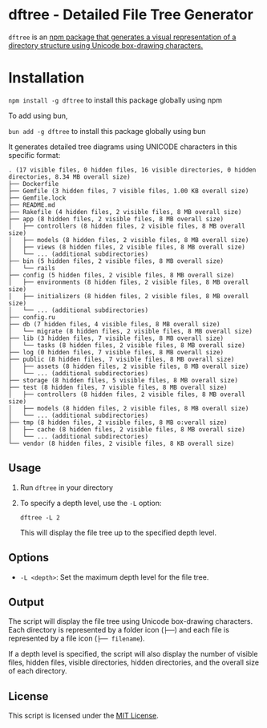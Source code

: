 # dftree - Detailed File Tree Generator

`dftree` is an [npm package that generates a visual representation of a directory structure using Unicode box-drawing characters.](https://www.npmjs.com/package/dftree)

# Installation

`npm install -g dftree` to install this package globally using npm

To add using bun,

`bun add -g dftree` to install this package globally using bun

It generates detailed tree diagrams using UNICODE characters in this specific format:

```
. (17 visible files, 0 hidden files, 16 visible directories, 0 hidden directories, 8.34 MB overall size)
├── Dockerfile
├── Gemfile (3 hidden files, 7 visible files, 1.00 KB overall size)
├── Gemfile.lock
├── README.md
├── Rakefile (4 hidden files, 2 visible files, 8 MB overall size)
├── app (8 hidden files, 2 visible files, 8 MB overall size)
│   ├── controllers (8 hidden files, 2 visible files, 8 MB overall size)
│   ├── models (8 hidden files, 2 visible files, 8 MB overall size)
│   ├── views (8 hidden files, 2 visible files, 8 MB overall size)
│   └── ... (additional subdirectories)
├── bin (5 hidden files, 2 visible files, 8 MB overall size)
│   └── rails
├── config (5 hidden files, 2 visible files, 8 MB overall size)
│   ├── environments (8 hidden files, 2 visible files, 8 MB overall size)
│   ├── initializers (8 hidden files, 2 visible files, 8 MB overall size)
│   └── ... (additional subdirectories)
├── config.ru
├── db (7 hidden files, 4 visible files, 8 MB overall size)
│   └── migrate (8 hidden files, 2 visible files, 8 MB overall size)
├── lib (3 hidden files, 7 visible files, 8 MB overall size)
│   └── tasks (8 hidden files, 2 visible files, 8 MB overall size)
├── log (0 hidden files, 7 visible files, 8 MB overall size)
├── public (8 hidden files, 7 visible files, 8 MB overall size)
│   ├── assets (8 hidden files, 2 visible files, 8 MB overall size)
│   └── ... (additional subdirectories)
├── storage (8 hidden files, 5 visible files, 8 MB overall size)
├── test (8 hidden files, 7 visible files, 8 MB overall size)
│   ├── controllers (8 hidden files, 2 visible files, 8 MB overall size)
│   ├── models (8 hidden files, 2 visible files, 8 MB overall size)
│   └── ... (additional subdirectories)
├── tmp (8 hidden files, 2 visible files, 8 MB o:verall size)
│   ├── cache (8 hidden files, 2 visible files, 8 MB overall size)
│   └── ... (additional subdirectories)
└── vendor (8 hidden files, 2 visible files, 8 KB overall size)
```

## Usage

1. Run `dftree` in your directory

2. To specify a depth level, use the `-L` option:
   ```
   dftree -L 2
   ```
   This will display the file tree up to the specified depth level.


## Options

- `-L <depth>`: Set the maximum depth level for the file tree.

## Output

The script will display the file tree using Unicode box-drawing characters. Each directory is represented by a folder icon (`├──`) and each file is represented by a file icon (`├── filename`).

If a depth level is specified, the script will also display the number of visible files, hidden files, visible directories, hidden directories, and the overall size of each directory.


## License

This script is licensed under the [MIT License](LICENSE).
